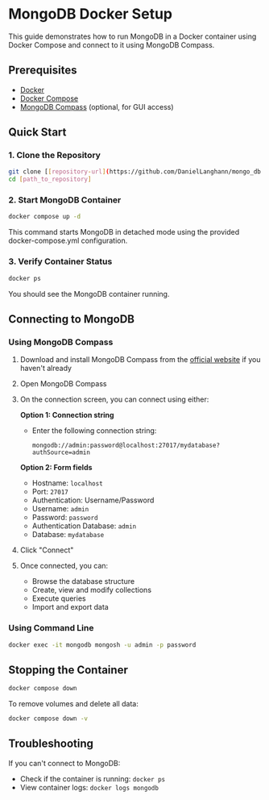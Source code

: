 # MongoDB Docker Setup

This guide demonstrates how to run MongoDB in a Docker container using Docker Compose and connect to it using MongoDB Compass.

## Prerequisites

- [Docker](https://docs.docker.com/get-docker/)
- [Docker Compose](https://docs.docker.com/compose/install/)
- [MongoDB Compass](https://www.mongodb.com/products/compass) (optional, for GUI access)

## Quick Start

### 1. Clone the Repository

```bash
git clone [[repository-url](https://github.com/DanielLanghann/mongo_db.git)]
cd [path_to_repository]
```

### 2. Start MongoDB Container

```bash
docker compose up -d
```

This command starts MongoDB in detached mode using the provided docker-compose.yml configuration.

### 3. Verify Container Status

```bash
docker ps
```

You should see the MongoDB container running.

## Connecting to MongoDB

### Using MongoDB Compass

1. Download and install MongoDB Compass from the [official website](https://www.mongodb.com/products/compass) if you haven't already

2. Open MongoDB Compass

3. On the connection screen, you can connect using either:

   **Option 1: Connection string**
   - Enter the following connection string:
     ```
     mongodb://admin:password@localhost:27017/mydatabase?authSource=admin
     ```

   **Option 2: Form fields**
   - Hostname: `localhost`
   - Port: `27017`
   - Authentication: Username/Password
   - Username: `admin`
   - Password: `password`
   - Authentication Database: `admin`
   - Database: `mydatabase`

4. Click "Connect"

5. Once connected, you can:
   - Browse the database structure
   - Create, view and modify collections
   - Execute queries
   - Import and export data

### Using Command Line

```bash
docker exec -it mongodb mongosh -u admin -p password
```

## Stopping the Container

```bash
docker compose down
```

To remove volumes and delete all data:

```bash
docker compose down -v
```

## Troubleshooting

If you can't connect to MongoDB:
- Check if the container is running: `docker ps`
- View container logs: `docker logs mongodb`
